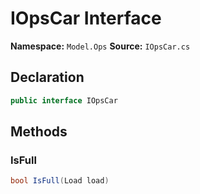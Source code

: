# IOpsCar Interface

**Namespace:** `Model.Ops`
**Source:** `IOpsCar.cs`

## Declaration

```csharp
public interface IOpsCar
```

## Methods

### IsFull

```csharp
bool IsFull(Load load)
```

